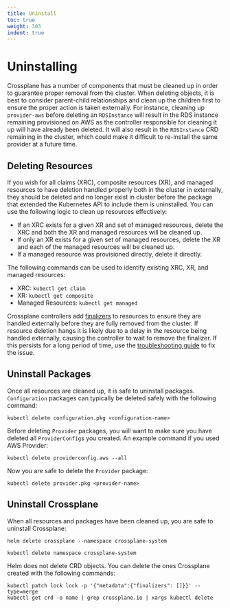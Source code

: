```yaml
---
title: Uninstall
toc: true
weight: 303
indent: true
---
```


# Uninstalling

Crossplane has a number of components that must be cleaned up in order to
guarantee proper removal from the cluster. When deleting objects, it is best to
consider parent-child relationships and clean up the children first to ensure
the proper action is taken externally. For instance, cleaning up `provider-aws`
before deleting an `RDSInstance` will result in the RDS instance remaining
provisioned on AWS as the controller responsible for cleaning it up will have
already been deleted. It will also result in the `RDSInstance` CRD remaining in
the cluster, which could make it difficult to re-install the same provider at a
future time.

## Deleting Resources

If you wish for all claims (XRC), composite resources (XR), and managed
resources to have deletion handled properly both in the cluster in externally,
they should be deleted and no longer exist in cluster before the package that
extended the Kubernetes API to include them is uninstalled. You can use the
following logic to clean up resources effectively:

- If an XRC exists for a given XR and set of managed resources, delete the XRC
  and both the XR and managed resources will be cleaned up.
- If only an XR exists for a given set of managed resources, delete the XR and
  each of the managed resources will be cleaned up.
- If a managed resource was provisioned directly, delete it directly.

The following commands can be used to identify existing XRC, XR, and managed
resources:

- XRC: `kubectl get claim`
- XR: `kubectl get composite`
- Managed Resources: `kubectl get managed`

Crossplane controllers add [finalizers] to resources to ensure they are handled
externally before they are fully removed from the cluster. If resource deletion
hangs it is likely due to a delay in the resource being handled externally,
causing the controller to wait to remove the finalizer. If this persists for a
long period of time, use the [troubleshooting guide] to fix the issue.

## Uninstall Packages

Once all resources are cleaned up, it is safe to uninstall packages.
`Configuration` packages can typically be deleted safely with the following
command:

```console
kubectl delete configuration.pkg <configuration-name>
```

Before deleting `Provider` packages, you will want to make sure you have deleted
all `ProviderConfig`s you created. An example command if you used AWS Provider:

```console
kubectl delete providerconfig.aws --all
```

Now you are safe to delete the `Provider` package:

```console
kubectl delete provider.pkg <provider-name>
```

## Uninstall Crossplane

When all resources and packages have been cleaned up, you are safe to uninstall
Crossplane:

```console
helm delete crossplane --namespace crossplane-system

kubectl delete namespace crossplane-system
```

Helm does not delete CRD objects. You can delete the ones Crossplane created
with the following commands:

```console
kubectl patch lock lock -p '{"metadata":{"finalizers": []}}' --type=merge
kubectl get crd -o name | grep crossplane.io | xargs kubectl delete
```

<!-- Named Links -->

[finalizers]: https://kubernetes.io/docs/tasks/extend-kubernetes/custom-resources/custom-resource-definitions/#finalizers
[troubleshooting guide]: troubleshoot.md
